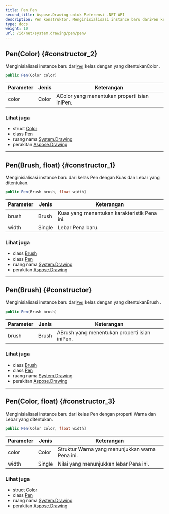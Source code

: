 ```yaml
---
title: Pen.Pen
second_title: Aspose.Drawing untuk Referensi .NET API
description: Pen konstruktor. Menginisialisasi instance baru dariPen kelas dengan yang ditentukanColor .
type: docs
weight: 10
url: /id/net/system.drawing/pen/pen/
---
```

## Pen(Color) {#constructor_2}

Menginisialisasi instance baru dari[`Pen`](../) kelas dengan yang ditentukanColor .

```csharp
public Pen(Color color)
```

| Parameter | Jenis | Keterangan |
| --- | --- | --- |
| color | Color | AColor yang menentukan properti isian iniPen. |

### Lihat juga

* struct [Color](../../color/)
* class [Pen](../)
* ruang nama [System.Drawing](../../pen/)
* perakitan [Aspose.Drawing](../../../)

---

## Pen(Brush, float) {#constructor_1}

Menginisialisasi instance baru dari kelas Pen dengan Kuas dan Lebar yang ditentukan.

```csharp
public Pen(Brush brush, float width)
```

| Parameter | Jenis | Keterangan |
| --- | --- | --- |
| brush | Brush | Kuas yang menentukan karakteristik Pena ini. |
| width | Single | Lebar Pena baru. |

### Lihat juga

* class [Brush](../../brush/)
* class [Pen](../)
* ruang nama [System.Drawing](../../pen/)
* perakitan [Aspose.Drawing](../../../)

---

## Pen(Brush) {#constructor}

Menginisialisasi instance baru dari[`Pen`](../) kelas dengan yang ditentukanBrush .

```csharp
public Pen(Brush brush)
```

| Parameter | Jenis | Keterangan |
| --- | --- | --- |
| brush | Brush | ABrush yang menentukan properti isian iniPen. |

### Lihat juga

* class [Brush](../../brush/)
* class [Pen](../)
* ruang nama [System.Drawing](../../pen/)
* perakitan [Aspose.Drawing](../../../)

---

## Pen(Color, float) {#constructor_3}

Menginisialisasi instance baru dari kelas Pen dengan properti Warna dan Lebar yang ditentukan.

```csharp
public Pen(Color color, float width)
```

| Parameter | Jenis | Keterangan |
| --- | --- | --- |
| color | Color | Struktur Warna yang menunjukkan warna Pena ini. |
| width | Single | Nilai yang menunjukkan lebar Pena ini. |

### Lihat juga

* struct [Color](../../color/)
* class [Pen](../)
* ruang nama [System.Drawing](../../pen/)
* perakitan [Aspose.Drawing](../../../)


